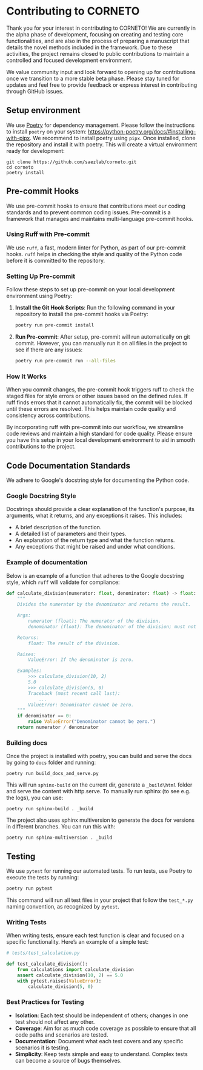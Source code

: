 # Contributing to CORNETO

Thank you for your interest in contributing to CORNETO! We are currently in the alpha phase of development, focusing on creating and testing core functionalities, and are also in the process of preparing a manuscript that details the novel methods included in the framework. Due to these activities, the project remains closed to public contributions to maintain a controlled and focused development environment.

We value community input and look forward to opening up for contributions once we transition to a more stable beta phase. Please stay tuned for updates and feel free to provide feedback or express interest in contributing through GitHub issues.

## Setup environment

We use [Poetry](https://python-poetry.org) for dependency management. Please follow the instructions to install `poetry` on your system: https://python-poetry.org/docs/#installing-with-pipx. We recommend to install poetry using `pipx`. Once installed, clone the repository and install it with poetry. This will create a virtual environment ready for development:

```
git clone https://github.com/saezlab/corneto.git
cd corneto
poetry install
```

## Pre-commit Hooks

We use pre-commit hooks to ensure that contributions meet our coding standards and to prevent common coding issues. Pre-commit is a framework that manages and maintains multi-language pre-commit hooks.

### Using Ruff with Pre-commit

We use `ruff`, a fast, modern linter for Python, as part of our pre-commit hooks. `ruff` helps in checking the style and quality of the Python code before it is committed to the repository.

### Setting Up Pre-commit

Follow these steps to set up pre-commit on your local development environment using Poetry:

1. **Install the Git Hook Scripts**: 
    Run the following command in your repository to install the pre-commit hooks via Poetry:
    ```bash
    poetry run pre-commit install
    ```

2. **Run Pre-commit**:
    After setup, pre-commit will run automatically on git commit. However, you can manually run it on all files in the project to see if there are any issues:
    ```bash
    poetry run pre-commit run --all-files
    ```


### How It Works
When you commit changes, the pre-commit hook triggers ruff to check the staged files for style errors or other issues based on the defined rules. If ruff finds errors that it cannot automatically fix, the commit will be blocked until these errors are resolved. This helps maintain code quality and consistency across contributions.

By incorporating ruff with pre-commit into our workflow, we streamline code reviews and maintain a high standard for code quality. Please ensure you have this setup in your local development environment to aid in smooth contributions to the project.


## Code Documentation Standards

We adhere to Google's docstring style for documenting the Python code.

### Google Docstring Style

Docstrings should provide a clear explanation of the function's purpose, its arguments, what it returns, and any exceptions it raises. This includes:

- A brief description of the function.
- A detailed list of parameters and their types.
- An explanation of the return type and what the function returns.
- Any exceptions that might be raised and under what conditions.

### Example of documentation

Below is an example of a function that adheres to the Google docstring style, which `ruff` will validate for compliance:

```python
def calculate_division(numerator: float, denominator: float) -> float:
    """
    Divides the numerator by the denominator and returns the result.

    Args:
        numerator (float): The numerator of the division.
        denominator (float): The denominator of the division; must not be zero.

    Returns:
        float: The result of the division.

    Raises:
        ValueError: If the denominator is zero.

    Examples:
        >>> calculate_division(10, 2)
        5.0
        >>> calculate_division(5, 0)
        Traceback (most recent call last):
            ...
        ValueError: Denominator cannot be zero.
    """
    if denominator == 0:
        raise ValueError("Denominator cannot be zero.")
    return numerator / denominator
```

### Building docs

Once the project is installed with poetry, you can build and serve the docs by going to `docs` folder and running:

```
poetry run build_docs_and_serve.py
```

This will run `sphinx-build` on the current dir, generate a `_build\html` folder and serve the content with http.serve. To manually run sphinx (to see e.g. the logs), you can use:

```
poetry run sphinx-build . _build
```

The project also uses sphinx multiversion to generate the docs for versions in different branches. You can run this with:

```
poetry run sphinx-multiversion . _build
```

## Testing

We use `pytest` for running our automated tests. To run tests, use Poetry to execute the tests by running:

```bash
poetry run pytest
```

This command will run all test files in your project that follow the `test_*.py` naming convention, as recognized by `pytest`.

### Writing Tests

When writing tests, ensure each test function is clear and focused on a specific functionality. Here’s an example of a simple test:

```python
# tests/test_calculation.py

def test_calculate_division():
    from calculations import calculate_division
    assert calculate_division(10, 2) == 5.0
    with pytest.raises(ValueError):
        calculate_division(5, 0)
```

### Best Practices for Testing

- **Isolation**: Each test should be independent of others; changes in one test should not affect any other.
- **Coverage**: Aim for as much code coverage as possible to ensure that all code paths and scenarios are tested.
- **Documentation**: Document what each test covers and any specific scenarios it is testing.
- **Simplicity**: Keep tests simple and easy to understand. Complex tests can become a source of bugs themselves.
